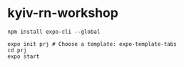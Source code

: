 # kyiv-rn-workshop

```
npm install expo-cli --global

expo init prj # Choose a template: expo-template-tabs
cd prj
expo start
```

